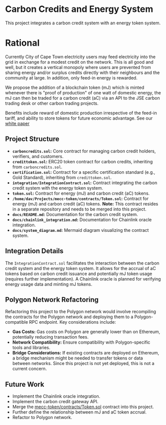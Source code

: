 # Carbon Credits and Energy System

This project integrates a carbon credit system with an energy token system.

# Rational

Currently City of Cape Town electricity users may feed electricity into the grid in exchange for a modest credit on the network. This is all good and well, but it creates a vertical monopoly where users are prevented from sharing energy and/or surplus credits directly with their neighbours and the community at large. In addition, only feed-in energy is rewarded. 

We propose the addition of a blockchain token (mJ) which is minted whenever there is "proof of production" of one watt of domestic energy, the mJ can then be traded for a carbon credit (aC) via an API to the JSE carbon trading desk or other carbon trading projects.

Benefits include reward of domestic production irrespective of the feed-in tariff, and ability to store tokens for future economic advantage. See our [white paper](https://github.com/Muizenberg-Electricity-Cooperative/Carbon-Project/docs/white-paper.md)

## Project Structure

* **`carboncredits.sol`:** Core contract for managing carbon credit holders, verifiers, and customers.
* **`credittoken.sol`:** ERC20 token contract for carbon credits, inheriting from `carboncredits.sol`.
* **`certification.sol`:** Contract for a specific certification standard (e.g., Gold Standard), inheriting from `credittoken.sol`.
* **`integration/IntegrationContract.sol`:** Contract integrating the carbon credit system with the energy token system.
* **`token.sol`:** Contract for energy (mJ) and carbon credit (aC) tokens.
* **`/home/dav/Projects/mecc-token/contracts/Token.sol`:** Contract for energy (mJ) and carbon credit (aC) tokens.  **Note:** This contract resides in a separate repository and needs to be merged into this project.
* **`docs/README.md`:** Documentation for the carbon credit system.
* **`docs/chainlink_integration.md`:** Documentation for Chainlink oracle integration.
* **`docs/system_diagram.md`:** Mermaid diagram visualizing the contract system.

## Integration Details

The `IntegrationContract.sol` facilitates the interaction between the carbon credit system and the energy token system.  It allows for the accrual of aC tokens based on carbon credit issuance and potentially mJ token usage (requires further implementation).  A Chainlink oracle is planned for verifying energy usage data and minting mJ tokens.


## Polygon Network Refactoring

Refactoring this project to the Polygon network would involve recompiling the contracts for the Polygon network and deploying them to a Polygon-compatible RPC endpoint.  Key considerations include:

* **Gas Costs:**  Gas costs on Polygon are generally lower than on Ethereum, potentially reducing transaction fees.
* **Network Compatibility:** Ensure compatibility with Polygon-specific tools and libraries.
* **Bridge Considerations:**  If existing contracts are deployed on Ethereum, a bridge mechanism might be needed to transfer tokens or data between networks.  Since this project is not yet deployed, this is not a current concern.


## Future Work

* Implement the Chainlink oracle integration.
* Implement the carbon credit gateway API.
* Merge the [mecc-token/contracts/Token.sol](https://github.com/ubuntupunk/mecc-token/contracts/Token.sol) contract into this project.
* Further define the relationship between mJ and aC token accrual.
* Refactor to Polygon network.

